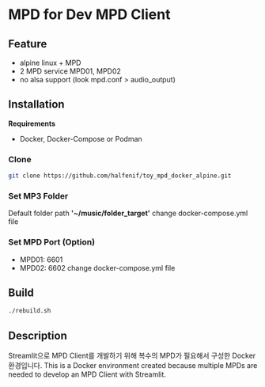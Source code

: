 # MPD for Dev MPD Client

## Feature
- alpine linux + MPD
- 2 MPD service MPD01, MPD02
- no alsa support (look mpd.conf > audio_output)

## Installation
**Requirements**
- Docker, Docker-Compose or Podman

### Clone
```bash
git clone https://github.com/halfenif/toy_mpd_docker_alpine.git
```

### Set MP3 Folder
Default folder path **'~/music/folder_target'**
change docker-compose.yml file

### Set MPD Port (Option)
- MPD01: 6601
- MPD02: 6602
change docker-compose.yml file

## Build
```bash
./rebuild.sh
```

## Description
Streamlit으로 MPD Client를 개발하기 위해 복수의 MPD가 필요해서 구성한 Docker환경입니다.
This is a Docker environment created because multiple MPDs are needed to develop an MPD Client with Streamlit.

